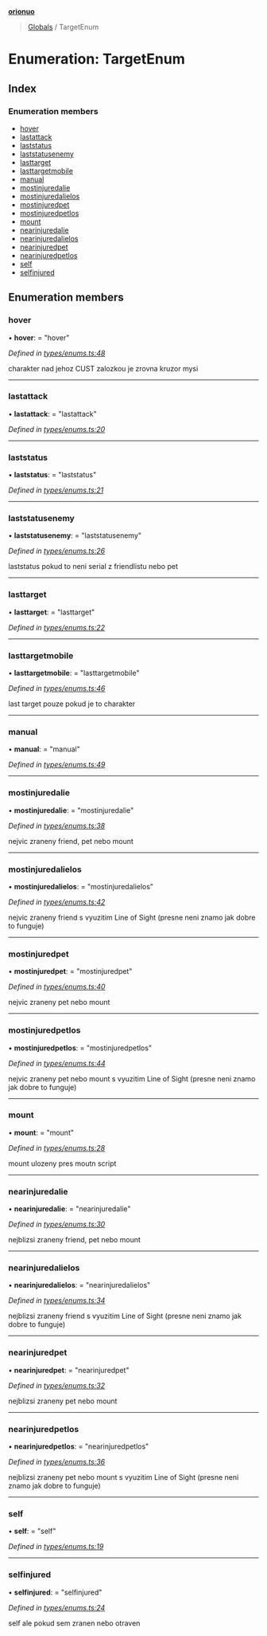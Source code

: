 **[orionuo](../README.md)**

> [Globals](../globals.md) / TargetEnum

# Enumeration: TargetEnum

## Index

### Enumeration members

* [hover](targetenum.md#hover)
* [lastattack](targetenum.md#lastattack)
* [laststatus](targetenum.md#laststatus)
* [laststatusenemy](targetenum.md#laststatusenemy)
* [lasttarget](targetenum.md#lasttarget)
* [lasttargetmobile](targetenum.md#lasttargetmobile)
* [manual](targetenum.md#manual)
* [mostinjuredalie](targetenum.md#mostinjuredalie)
* [mostinjuredalielos](targetenum.md#mostinjuredalielos)
* [mostinjuredpet](targetenum.md#mostinjuredpet)
* [mostinjuredpetlos](targetenum.md#mostinjuredpetlos)
* [mount](targetenum.md#mount)
* [nearinjuredalie](targetenum.md#nearinjuredalie)
* [nearinjuredalielos](targetenum.md#nearinjuredalielos)
* [nearinjuredpet](targetenum.md#nearinjuredpet)
* [nearinjuredpetlos](targetenum.md#nearinjuredpetlos)
* [self](targetenum.md#self)
* [selfinjured](targetenum.md#selfinjured)

## Enumeration members

### hover

•  **hover**:  = "hover"

*Defined in [types/enums.ts:48](https://github.com/msviha/orionuo/blob/692d718/src/types/enums.ts#L48)*

charakter nad jehoz CUST zalozkou je zrovna kruzor mysi

___

### lastattack

•  **lastattack**:  = "lastattack"

*Defined in [types/enums.ts:20](https://github.com/msviha/orionuo/blob/692d718/src/types/enums.ts#L20)*

___

### laststatus

•  **laststatus**:  = "laststatus"

*Defined in [types/enums.ts:21](https://github.com/msviha/orionuo/blob/692d718/src/types/enums.ts#L21)*

___

### laststatusenemy

•  **laststatusenemy**:  = "laststatusenemy"

*Defined in [types/enums.ts:26](https://github.com/msviha/orionuo/blob/692d718/src/types/enums.ts#L26)*

laststatus pokud to neni serial z friendlistu nebo pet

___

### lasttarget

•  **lasttarget**:  = "lasttarget"

*Defined in [types/enums.ts:22](https://github.com/msviha/orionuo/blob/692d718/src/types/enums.ts#L22)*

___

### lasttargetmobile

•  **lasttargetmobile**:  = "lasttargetmobile"

*Defined in [types/enums.ts:46](https://github.com/msviha/orionuo/blob/692d718/src/types/enums.ts#L46)*

last target pouze pokud je to charakter

___

### manual

•  **manual**:  = "manual"

*Defined in [types/enums.ts:49](https://github.com/msviha/orionuo/blob/692d718/src/types/enums.ts#L49)*

___

### mostinjuredalie

•  **mostinjuredalie**:  = "mostinjuredalie"

*Defined in [types/enums.ts:38](https://github.com/msviha/orionuo/blob/692d718/src/types/enums.ts#L38)*

nejvic zraneny friend, pet nebo mount

___

### mostinjuredalielos

•  **mostinjuredalielos**:  = "mostinjuredalielos"

*Defined in [types/enums.ts:42](https://github.com/msviha/orionuo/blob/692d718/src/types/enums.ts#L42)*

nejvic zraneny friend s vyuzitim Line of Sight (presne neni znamo jak dobre to funguje)

___

### mostinjuredpet

•  **mostinjuredpet**:  = "mostinjuredpet"

*Defined in [types/enums.ts:40](https://github.com/msviha/orionuo/blob/692d718/src/types/enums.ts#L40)*

nejvic zraneny pet nebo mount

___

### mostinjuredpetlos

•  **mostinjuredpetlos**:  = "mostinjuredpetlos"

*Defined in [types/enums.ts:44](https://github.com/msviha/orionuo/blob/692d718/src/types/enums.ts#L44)*

nejvic zraneny pet nebo mount s vyuzitim Line of Sight (presne neni znamo jak dobre to funguje)

___

### mount

•  **mount**:  = "mount"

*Defined in [types/enums.ts:28](https://github.com/msviha/orionuo/blob/692d718/src/types/enums.ts#L28)*

mount ulozeny pres moutn script

___

### nearinjuredalie

•  **nearinjuredalie**:  = "nearinjuredalie"

*Defined in [types/enums.ts:30](https://github.com/msviha/orionuo/blob/692d718/src/types/enums.ts#L30)*

nejblizsi zraneny friend, pet nebo mount

___

### nearinjuredalielos

•  **nearinjuredalielos**:  = "nearinjuredalielos"

*Defined in [types/enums.ts:34](https://github.com/msviha/orionuo/blob/692d718/src/types/enums.ts#L34)*

nejblizsi zraneny friend s vyuzitim Line of Sight (presne neni znamo jak dobre to funguje)

___

### nearinjuredpet

•  **nearinjuredpet**:  = "nearinjuredpet"

*Defined in [types/enums.ts:32](https://github.com/msviha/orionuo/blob/692d718/src/types/enums.ts#L32)*

nejblizsi zraneny pet nebo mount

___

### nearinjuredpetlos

•  **nearinjuredpetlos**:  = "nearinjuredpetlos"

*Defined in [types/enums.ts:36](https://github.com/msviha/orionuo/blob/692d718/src/types/enums.ts#L36)*

nejblizsi zraneny pet nebo mount s vyuzitim Line of Sight (presne neni znamo jak dobre to funguje)

___

### self

•  **self**:  = "self"

*Defined in [types/enums.ts:19](https://github.com/msviha/orionuo/blob/692d718/src/types/enums.ts#L19)*

___

### selfinjured

•  **selfinjured**:  = "selfinjured"

*Defined in [types/enums.ts:24](https://github.com/msviha/orionuo/blob/692d718/src/types/enums.ts#L24)*

self ale pokud sem zranen nebo otraven
